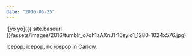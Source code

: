 ```yaml
---
date: "2016-05-25"
---
```


![yo yo]({{ site.baseurl }}/assets/images/2016/tumblr_o7qh1aAXnJ1r16syio1_1280-1024x576.jpg)

Icepop, icepop, no icepop in Carlow.
